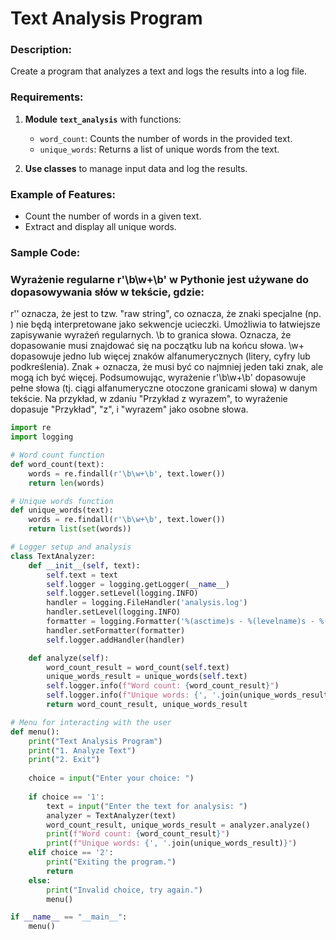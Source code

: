 # Text Analysis Program

### Description:
Create a program that analyzes a text and logs the results into a log file.

### Requirements:
1. **Module `text_analysis`** with functions:
   - `word_count`: Counts the number of words in the provided text.
   - `unique_words`: Returns a list of unique words from the text.

2. **Use classes** to manage input data and log the results.

### Example of Features:
- Count the number of words in a given text.
- Extract and display all unique words.

### Sample Code:
### Wyrażenie regularne r'\b\w+\b' w Pythonie jest używane do dopasowywania słów w tekście, gdzie:

r'' oznacza, że jest to tzw. "raw string", co oznacza, że znaki specjalne (np. \) nie będą interpretowane jako sekwencje ucieczki. Umożliwia to łatwiejsze zapisywanie wyrażeń regularnych.
\b to granica słowa. Oznacza, że dopasowanie musi znajdować się na początku lub na końcu słowa.
\w+ dopasowuje jedno lub więcej znaków alfanumerycznych (litery, cyfry lub podkreślenia). Znak + oznacza, że musi być co najmniej jeden taki znak, ale mogą ich być więcej.
Podsumowując, wyrażenie r'\b\w+\b' dopasowuje pełne słowa (tj. ciągi alfanumeryczne otoczone granicami słowa) w danym tekście. Na przykład, w zdaniu "Przykład z wyrazem", to wyrażenie dopasuje "Przykład", "z", i "wyrazem" jako osobne słowa.
```python
import re
import logging

# Word count function
def word_count(text):
    words = re.findall(r'\b\w+\b', text.lower())
    return len(words)

# Unique words function
def unique_words(text):
    words = re.findall(r'\b\w+\b', text.lower())
    return list(set(words))

# Logger setup and analysis
class TextAnalyzer:
    def __init__(self, text):
        self.text = text
        self.logger = logging.getLogger(__name__)
        self.logger.setLevel(logging.INFO)
        handler = logging.FileHandler('analysis.log')
        handler.setLevel(logging.INFO)
        formatter = logging.Formatter('%(asctime)s - %(levelname)s - %(message)s')
        handler.setFormatter(formatter)
        self.logger.addHandler(handler)

    def analyze(self):
        word_count_result = word_count(self.text)
        unique_words_result = unique_words(self.text)
        self.logger.info(f"Word count: {word_count_result}")
        self.logger.info(f"Unique words: {', '.join(unique_words_result)}")
        return word_count_result, unique_words_result

# Menu for interacting with the user
def menu():
    print("Text Analysis Program")
    print("1. Analyze Text")
    print("2. Exit")
    
    choice = input("Enter your choice: ")
    
    if choice == '1':
        text = input("Enter the text for analysis: ")
        analyzer = TextAnalyzer(text)
        word_count_result, unique_words_result = analyzer.analyze()
        print(f"Word count: {word_count_result}")
        print(f"Unique words: {', '.join(unique_words_result)}")
    elif choice == '2':
        print("Exiting the program.")
        return
    else:
        print("Invalid choice, try again.")
        menu()

if __name__ == "__main__":
    menu()
